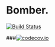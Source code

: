 # Bomber.


[![Build Status](https://travis-ci.org/dsambugaro/Bomber.svg?branch=master)](https://travis-ci.org/dsambugaro/Bomber)

###[![codecov.io](https://codecov.io/github/dsambugaro/Bomber/coverage.svg?branch=master)](https://codecov.io/github/dsambuga###ro/Bomber?branch=master)
